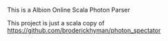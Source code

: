 This is a Albion Online Scala Photon Parser 

This project is just a scala copy of https://github.com/broderickhyman/photon_spectator

